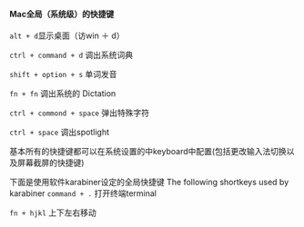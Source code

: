 #### Mac全局（系统级）的快捷键
`alt + d`显示桌面（访win ＋ d）

`ctrl + command + d` 调出系统词典

`shift + option + s` 单词发音

`fn + fn` 调出系统的 Dictation

`ctrl + commond + space` 弹出特殊字符

`ctrl + space` 调出spotlight

基本所有的快捷键都可以在系统设置的中keyboard中配置(包括更改输入法切换以及屏幕截屏的快捷键)

下面是使用软件karabiner设定的全局快捷键
The following shortkeys used by karabiner
`command + .` 打开终端terminal

`fn + hjkl` 上下左右移动

